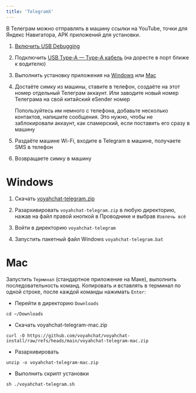 ```yaml
---
title: 'TelegramX'
---
```


В Телеграм можно отправлять в машину ссылки на YouTube, точки для Яндекс Навигатора, APK приложений для установки.

1. [Включить USB Debugging](usb-debugging.md)

2. Подключить [USB Type-A — Type-A кабель](cable.md) (на доресте в порт ближе к водителю)

3. Выполнить установку приложения на [Windows](#windows) или [Mac](#mac)

4. Достаёте симку из машины, ставите в телефон, создаёте на этот номер отдельный Телеграм аккаунт. Или заводите новый номер Телеграма на свой китайский eSender номер

    Попользуйтесь им немного с телефона, добавьте несколько контактов, напишите сообщения. Это нужно, чтобы не заблокировали аккаунт, как спамерский, если поставить его сразу в машину

5. Раздаёте машине Wi-Fi, входите в Telegram в машине, получаете SMS в телефон

6. Возвращаете симку в машину

# Windows

1. Скачать [voyahchat-telegram.zip](https://github.com/voyahchat/voyahchat-install/raw/refs/heads/main/voyahchat-telegram.zip)

2. Разархивировать `voyahchat-telegram.zip` в любую директорию, нажав на файл правой кнопкой в Проводнике и выбрав `Извлечь всё`

3. Войти в директорию `voyahchat-telegram`

4. Запустить пакетный файл Windows `voyahchat-telegram.bat`

# Mac

Запустить `Терминал` (стандартное приложение на Маке), выполнить последовательность команд. Копировать и вставлять в терминал по одной строке, после каждой команды нажимать `Enter`:
  * Перейти в директорию `Downloads`
```
cd ~/Downloads
```
  * Скачать voyahchat-telegram-mac.zip
```
curl -O https://github.com/voyahchat/voyahchat-install/raw/refs/heads/main/voyahchat-telegram-mac.zip
 ```
  * Разархивировать
```
unzip -o voyahchat-telegram-mac.zip
```
  * Выполнить скрипт установки
```
sh ./voyahchat-telegram.sh
```

